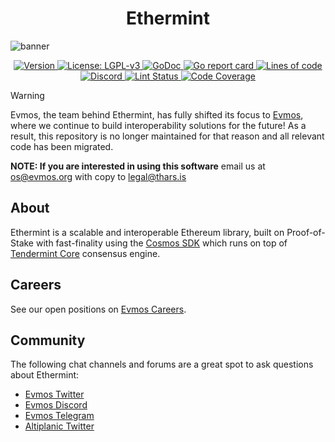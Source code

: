 <!--
parent:
  order: false
-->

<div align="center">
  <h1> Ethermint </h1>
</div>

![banner](docs/ethermint.jpg)

<div align="center">
  <a href="https://github.com/zeta-chain/ethermint/releases/latest">
    <img alt="Version" src="https://img.shields.io/github/tag/evmos/ethermint.svg" />
  </a>
  <a href="https://github.com/zeta-chain/ethermint/blob/main/LICENSE">
    <img alt="License: LGPL-v3" src="https://img.shields.io/github/license/evmos/ethermint.svg" />
  </a>
  <a href="https://pkg.go.dev/github.com/zeta-chain/ethermint">
    <img alt="GoDoc" src="https://godoc.org/github.com/zeta-chain/ethermint?status.svg" />
  </a>
  <a href="https://goreportcard.com/report/github.com/zeta-chain/ethermint">
    <img alt="Go report card" src="https://goreportcard.com/badge/github.com/zeta-chain/ethermint"/>
  </a>
  <a href="https://bestpractices.coreinfrastructure.org/projects/5018">
    <img alt="Lines of code" src="https://img.shields.io/tokei/lines/github/evmos/ethermint">
  </a>
</div>
<div align="center">
  <a href="https://discord.gg/trje9XuAmy">
    <img alt="Discord" src="https://img.shields.io/discord/809048090249134080.svg" />
  </a>
  <a href="https://github.com/zeta-chain/ethermint/actions?query=branch%3Amain+workflow%3ALint">
    <img alt="Lint Status" src="https://github.com/zeta-chain/ethermint/actions/workflows/lint.yml/badge.svg?branch=main" />
  </a>
  <a href="https://codecov.io/gh/tharsis/ethermint">
    <img alt="Code Coverage" src="https://codecov.io/gh/evmos/ethermint/branch/main/graph/badge.svg" />
  </a>
</div>

> [!WARNING]
> Evmos, the team behind Ethermint, has fully shifted its focus to [Evmos](https://github.com/evmos/evmos), where we
> continue to build interoperability solutions for the future!
> As a result, this repository is no longer maintained for that reason and all relevant code has been migrated.
>
> **NOTE: If you are interested in using this software** email us at [os@evmos.org](mailto:os@evmos.org) with copy to [legal@thars.is](mailto:legal@thars.is)

## About

Ethermint is a scalable and interoperable Ethereum library, built on Proof-of-Stake with fast-finality using the [Cosmos SDK](https://github.com/cosmos/cosmos-sdk/) which runs on top of [Tendermint Core](https://github.com/tendermint/tendermint) consensus engine.

## Careers

See our open positions on [Evmos Careers](https://evmos.org/careers).

## Community

The following chat channels and forums are a great spot to ask questions about Ethermint:

- [Evmos Twitter](https://twitter.com/EvmosOrg)
- [Evmos Discord](https://discord.gg/evmos)
- [Evmos Telegram](https://t.me/EvmosOrg)
- [Altiplanic Twitter](https://twitter.com/Altiplanic_io)
